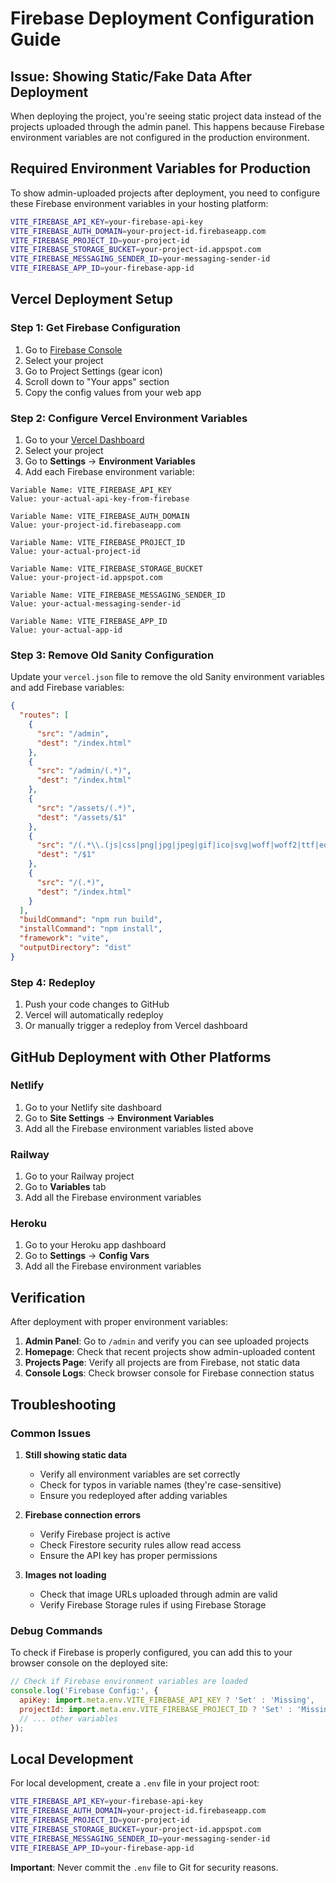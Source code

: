 # Firebase Deployment Configuration Guide

## Issue: Showing Static/Fake Data After Deployment

When deploying the project, you're seeing static project data instead of the projects uploaded through the admin panel. This happens because Firebase environment variables are not configured in the production environment.

## Required Environment Variables for Production

To show admin-uploaded projects after deployment, you need to configure these Firebase environment variables in your hosting platform:

```bash
VITE_FIREBASE_API_KEY=your-firebase-api-key
VITE_FIREBASE_AUTH_DOMAIN=your-project-id.firebaseapp.com
VITE_FIREBASE_PROJECT_ID=your-project-id
VITE_FIREBASE_STORAGE_BUCKET=your-project-id.appspot.com
VITE_FIREBASE_MESSAGING_SENDER_ID=your-messaging-sender-id
VITE_FIREBASE_APP_ID=your-firebase-app-id
```

## Vercel Deployment Setup

### Step 1: Get Firebase Configuration
1. Go to [Firebase Console](https://console.firebase.google.com)
2. Select your project
3. Go to Project Settings (gear icon)
4. Scroll down to "Your apps" section
5. Copy the config values from your web app

### Step 2: Configure Vercel Environment Variables
1. Go to your [Vercel Dashboard](https://vercel.com/dashboard)
2. Select your project
3. Go to **Settings** → **Environment Variables**
4. Add each Firebase environment variable:

```
Variable Name: VITE_FIREBASE_API_KEY
Value: your-actual-api-key-from-firebase

Variable Name: VITE_FIREBASE_AUTH_DOMAIN
Value: your-project-id.firebaseapp.com

Variable Name: VITE_FIREBASE_PROJECT_ID
Value: your-actual-project-id

Variable Name: VITE_FIREBASE_STORAGE_BUCKET
Value: your-project-id.appspot.com

Variable Name: VITE_FIREBASE_MESSAGING_SENDER_ID
Value: your-actual-messaging-sender-id

Variable Name: VITE_FIREBASE_APP_ID
Value: your-actual-app-id
```

### Step 3: Remove Old Sanity Configuration
Update your `vercel.json` file to remove the old Sanity environment variables and add Firebase variables:

```json
{
  "routes": [
    {
      "src": "/admin",
      "dest": "/index.html"
    },
    {
      "src": "/admin/(.*)",
      "dest": "/index.html"
    },
    {
      "src": "/assets/(.*)",
      "dest": "/assets/$1"
    },
    {
      "src": "/(.*\\.(js|css|png|jpg|jpeg|gif|ico|svg|woff|woff2|ttf|eot|webp|json|txt|xml))",
      "dest": "/$1"
    },
    {
      "src": "/(.*)",
      "dest": "/index.html"
    }
  ],
  "buildCommand": "npm run build",
  "installCommand": "npm install",
  "framework": "vite",
  "outputDirectory": "dist"
}
```

### Step 4: Redeploy
1. Push your code changes to GitHub
2. Vercel will automatically redeploy
3. Or manually trigger a redeploy from Vercel dashboard

## GitHub Deployment with Other Platforms

### Netlify
1. Go to your Netlify site dashboard
2. Go to **Site Settings** → **Environment Variables**
3. Add all the Firebase environment variables listed above

### Railway
1. Go to your Railway project
2. Go to **Variables** tab
3. Add all the Firebase environment variables

### Heroku
1. Go to your Heroku app dashboard
2. Go to **Settings** → **Config Vars**
3. Add all the Firebase environment variables

## Verification

After deployment with proper environment variables:

1. **Admin Panel**: Go to `/admin` and verify you can see uploaded projects
2. **Homepage**: Check that recent projects show admin-uploaded content
3. **Projects Page**: Verify all projects are from Firebase, not static data
4. **Console Logs**: Check browser console for Firebase connection status

## Troubleshooting

### Common Issues

1. **Still showing static data**
   - Verify all environment variables are set correctly
   - Check for typos in variable names (they're case-sensitive)
   - Ensure you redeployed after adding variables

2. **Firebase connection errors**
   - Verify Firebase project is active
   - Check Firestore security rules allow read access
   - Ensure the API key has proper permissions

3. **Images not loading**
   - Check that image URLs uploaded through admin are valid
   - Verify Firebase Storage rules if using Firebase Storage

### Debug Commands

To check if Firebase is properly configured, you can add this to your browser console on the deployed site:

```javascript
// Check if Firebase environment variables are loaded
console.log('Firebase Config:', {
  apiKey: import.meta.env.VITE_FIREBASE_API_KEY ? 'Set' : 'Missing',
  projectId: import.meta.env.VITE_FIREBASE_PROJECT_ID ? 'Set' : 'Missing',
  // ... other variables
});
```

## Local Development

For local development, create a `.env` file in your project root:

```bash
VITE_FIREBASE_API_KEY=your-firebase-api-key
VITE_FIREBASE_AUTH_DOMAIN=your-project-id.firebaseapp.com
VITE_FIREBASE_PROJECT_ID=your-project-id
VITE_FIREBASE_STORAGE_BUCKET=your-project-id.appspot.com
VITE_FIREBASE_MESSAGING_SENDER_ID=your-messaging-sender-id
VITE_FIREBASE_APP_ID=your-firebase-app-id
```

**Important**: Never commit the `.env` file to Git for security reasons.
